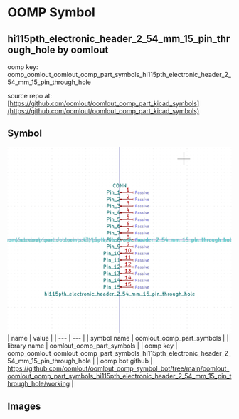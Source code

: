 # OOMP Symbol  
## hi115pth_electronic_header_2_54_mm_15_pin_through_hole  by oomlout  
  
oomp key: oomp_oomlout_oomlout_oomp_part_symbols_hi115pth_electronic_header_2_54_mm_15_pin_through_hole  
  
source repo at: [https://github.com/oomlout/oomlout_oomp_part_kicad_symbols](https://github.com/oomlout/oomlout_oomp_part_kicad_symbols)  
## Symbol  
  
[![working.png](working_600.png)](working.png)  
| name | value | 
| --- | --- | 
| symbol name | oomlout_oomp_part_symbols | 
| library name | oomlout_oomp_part_symbols | 
| oomp key | oomp_oomlout_oomlout_oomp_part_symbols_hi115pth_electronic_header_2_54_mm_15_pin_through_hole | 
| oomp bot github | https://github.com/oomlout/oomlout_oomp_symbol_bot/tree/main/oomlout_oomlout_oomp_part_symbols_hi115pth_electronic_header_2_54_mm_15_pin_through_hole/working | 
## Images  
